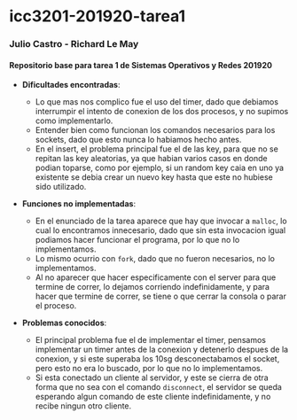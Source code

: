 # icc3201-201920-tarea1
### Julio Castro - Richard Le May
#### Repositorio base para tarea 1 de Sistemas Operativos y Redes 201920

- **Dificultades encontradas**:
  - Lo que mas nos complico fue el uso del timer, dado que debiamos interrumpir el intento de conexion de los dos procesos, y no supimos como implementarlo.
  - Entender bien como funcionan los comandos necesarios para los sockets, dado que esto nunca lo habiamos hecho antes.
  - En el insert, el problema principal fue el de las key, para que no se repitan las key aleatorias, ya que habian varios casos en donde podian toparse, como por ejemplo, si un random key caia en uno ya existente se debia crear un nuevo key hasta que este no hubiese sido utilizado.

- **Funciones no implementadas**:
  - En el enunciado de la tarea aparece que hay que invocar a `malloc`, lo cual lo encontramos innecesario, dado que sin esta invocacion igual podiamos hacer funcionar el programa, por lo que no lo implementamos.
  - Lo mismo ocurrio con `fork`, dado que no fueron necesarios, no lo implementamos.
  - Al no aparecer que hacer especificamente con el server para que termine de correr, lo dejamos corriendo indefinidamente, y para hacer que termine de correr, se tiene o que cerrar la consola o parar el proceso.

- **Problemas conocidos**:
  - El principal problema fue el de implementar el timer, pensamos implementar un timer antes de la conexion y detenerlo despues de la conexion, y si este superaba los 10sg desconectabamos el socket, pero esto no era lo buscado, por lo que no lo implementamos.
  - Si esta conectado un cliente al servidor, y este se cierra de otra forma que no sea con el comando `disconnect`, el servidor se queda esperando algun comando de este cliente indefinidamente, y no recibe ningun otro cliente.
